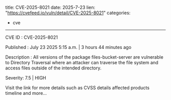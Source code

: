  
title: CVE-2025-8021
date: 2025-7-23
lien: "https://cvefeed.io/vuln/detail/CVE-2025-8021"
categories:
  - cve
---

CVE ID : CVE-2025-8021

Published :  July 23
2025
5:15 a.m. | 3 hours
44 minutes ago

Description : All versions of the package files-bucket-server are vulnerable to Directory Traversal where an attacker can traverse the file system and access files outside of the intended directory.

Severity: 7.5 | HIGH

Visit the link for more details
such as CVSS details
affected products
timeline
and more...
